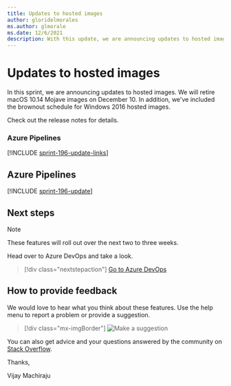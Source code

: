 ```yaml
---
title: Updates to hosted images
author: gloridelmorales
ms.author: glmorale
ms.date: 12/6/2021
description: With this update, we are announcing updates to hosted images. 
---
```


# Updates to hosted images

In this sprint, we are announcing updates to hosted images. We will retire macOS 10.14 Mojave images on December 10. In addition, we've included the brownout schedule for Windows 2016 hosted images.

Check out the release notes for details.

### Azure Pipelines

[!INCLUDE [sprint-196-update-links](includes/pipelines/sprint-196-update-links.md)]

## Azure Pipelines

[!INCLUDE [sprint-196-update](includes/pipelines/sprint-196-update.md)]

## Next steps

> [!NOTE]
> These features will roll out over the next two to three weeks.

Head over to Azure DevOps and take a look.

> [!div class="nextstepaction"] 
> [Go to Azure DevOps](https://go.microsoft.com/fwlink/?LinkId=307137&campaign=o~msft~docs~product-vsts~release-notes)

## How to provide feedback

We would love to hear what you think about these features. Use the help menu to report a problem or provide a suggestion.

> [!div class="mx-imgBorder"] 
> ![Make a suggestion](../media/make-a-suggestion.png)

You can also get advice and your questions answered by the community on [Stack Overflow](https://stackoverflow.com/questions/tagged/azure-devops).

Thanks,

Vijay Machiraju
